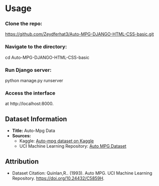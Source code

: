 # Usage
### Clone the repo:
https://github.com/Zeydferhat3/Auto-MPG-DJANGO-HTML-CSS-basic.git
### Navigate to the directory:
cd Auto-MPG-DJANGO-HTML-CSS-basic
### Run Django server:
python manage.py runserver

### Access the interface 
at http://localhost:8000.



## Dataset Information

- **Title:** Auto-Mpg Data
- **Sources:** 
  - Kaggle: [Auto-mpg dataset on Kaggle](https://www.kaggle.com/datasets/uciml/autompg-dataset)
  - UCI Machine Learning Repository: [Auto MPG Dataset](https://archive.ics.uci.edu/ml/datasets/auto+mpg)

## Attribution

- Dataset Citation:
     Quinlan,R.. (1993). Auto MPG. UCI Machine Learning Repository. https://doi.org/10.24432/C5859H.
